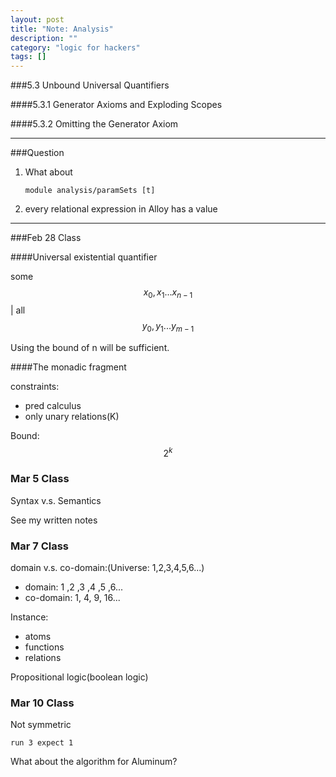 ```yaml
---
layout: post
title: "Note: Analysis"
description: ""
category: "logic for hackers"
tags: []
---
```


###5.3 Unbound Universal Quantifiers

####5.3.1 Generator Axioms and Exploding Scopes

####5.3.2 Omitting the Generator Axiom

***

###Question

1. What about 
    
    ```module analysis/paramSets [t]```

2. every relational expression in Alloy has a value

***

###Feb 28 Class

####Universal existential quantifier

some $$x_0, x_1 ... x_{n-1}$$ |
all $$y_0, y_1 ... y_{m-1}$$

Using the bound of n will be sufficient.

####The monadic fragment

constraints:

- pred calculus
- only unary relations(K)

Bound: $$2^k$$

### Mar 5 Class

Syntax v.s. Semantics

See my written notes

### Mar 7 Class

domain v.s. co-domain:(Universe: 1,2,3,4,5,6...)

- domain: 1 ,2 ,3 ,4 ,5 ,6...
- co-domain: 1, 4, 9, 16...

Instance:

- atoms
- functions
- relations

Propositional logic(boolean logic)

### Mar 10 Class

Not symmetric

    run 3 expect 1

What about the algorithm for Aluminum?
